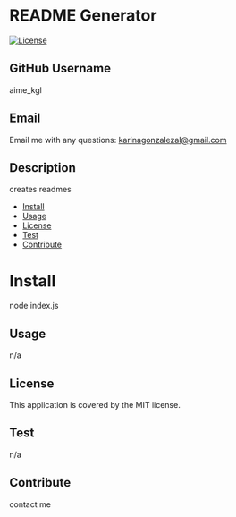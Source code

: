 
  # README Generator
  [![License](https://img.shields.io/badge/License-MIT-blue.svg)](https://opensource.org/licenses/MIT)
  ## GitHub Username
  aime_kgl
  ## Email
  Email me with any questions: karinagonzalezal@gmail.com
  ## Description
  creates readmes 
  * [Install](#install)
  * [Usage](#usage)
  * [License](#license)
  * [Test](#test)
  * [Contribute](#contribute)
  # Install
  node index.js
  ## Usage
  n/a
  ## License
  This application is covered by the MIT license.
  ## Test
  n/a
  ## Contribute
  contact me
